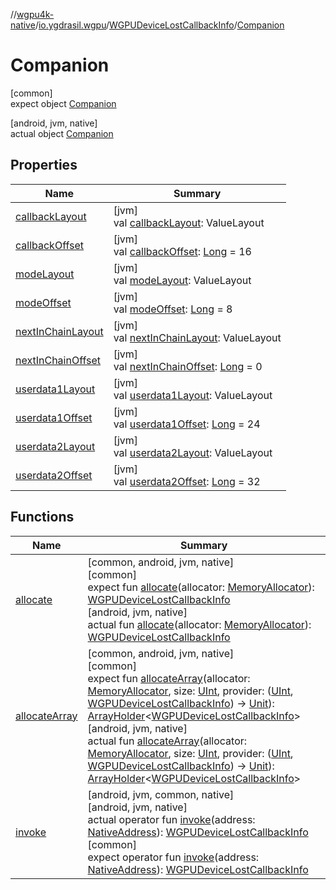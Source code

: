 //[wgpu4k-native](../../../../index.md)/[io.ygdrasil.wgpu](../../index.md)/[WGPUDeviceLostCallbackInfo](../index.md)/[Companion](index.md)

# Companion

[common]\
expect object [Companion](index.md)

[android, jvm, native]\
actual object [Companion](index.md)

## Properties

| Name | Summary |
|---|---|
| [callbackLayout](callback-layout.md) | [jvm]<br>val [callbackLayout](callback-layout.md): ValueLayout |
| [callbackOffset](callback-offset.md) | [jvm]<br>val [callbackOffset](callback-offset.md): [Long](https://kotlinlang.org/api/core/kotlin-stdlib/kotlin/-long/index.html) = 16 |
| [modeLayout](mode-layout.md) | [jvm]<br>val [modeLayout](mode-layout.md): ValueLayout |
| [modeOffset](mode-offset.md) | [jvm]<br>val [modeOffset](mode-offset.md): [Long](https://kotlinlang.org/api/core/kotlin-stdlib/kotlin/-long/index.html) = 8 |
| [nextInChainLayout](next-in-chain-layout.md) | [jvm]<br>val [nextInChainLayout](next-in-chain-layout.md): ValueLayout |
| [nextInChainOffset](next-in-chain-offset.md) | [jvm]<br>val [nextInChainOffset](next-in-chain-offset.md): [Long](https://kotlinlang.org/api/core/kotlin-stdlib/kotlin/-long/index.html) = 0 |
| [userdata1Layout](userdata1-layout.md) | [jvm]<br>val [userdata1Layout](userdata1-layout.md): ValueLayout |
| [userdata1Offset](userdata1-offset.md) | [jvm]<br>val [userdata1Offset](userdata1-offset.md): [Long](https://kotlinlang.org/api/core/kotlin-stdlib/kotlin/-long/index.html) = 24 |
| [userdata2Layout](userdata2-layout.md) | [jvm]<br>val [userdata2Layout](userdata2-layout.md): ValueLayout |
| [userdata2Offset](userdata2-offset.md) | [jvm]<br>val [userdata2Offset](userdata2-offset.md): [Long](https://kotlinlang.org/api/core/kotlin-stdlib/kotlin/-long/index.html) = 32 |

## Functions

| Name | Summary |
|---|---|
| [allocate](allocate.md) | [common, android, jvm, native]<br>[common]<br>expect fun [allocate](allocate.md)(allocator: [MemoryAllocator](../../../ffi/-memory-allocator/index.md)): [WGPUDeviceLostCallbackInfo](../index.md)<br>[android, jvm, native]<br>actual fun [allocate](allocate.md)(allocator: [MemoryAllocator](../../../ffi/-memory-allocator/index.md)): [WGPUDeviceLostCallbackInfo](../index.md) |
| [allocateArray](allocate-array.md) | [common, android, jvm, native]<br>[common]<br>expect fun [allocateArray](allocate-array.md)(allocator: [MemoryAllocator](../../../ffi/-memory-allocator/index.md), size: [UInt](https://kotlinlang.org/api/core/kotlin-stdlib/kotlin/-u-int/index.html), provider: ([UInt](https://kotlinlang.org/api/core/kotlin-stdlib/kotlin/-u-int/index.html), [WGPUDeviceLostCallbackInfo](../index.md)) -&gt; [Unit](https://kotlinlang.org/api/core/kotlin-stdlib/kotlin/-unit/index.html)): [ArrayHolder](../../../ffi/-array-holder/index.md)&lt;[WGPUDeviceLostCallbackInfo](../index.md)&gt;<br>[android, jvm, native]<br>actual fun [allocateArray](allocate-array.md)(allocator: [MemoryAllocator](../../../ffi/-memory-allocator/index.md), size: [UInt](https://kotlinlang.org/api/core/kotlin-stdlib/kotlin/-u-int/index.html), provider: ([UInt](https://kotlinlang.org/api/core/kotlin-stdlib/kotlin/-u-int/index.html), [WGPUDeviceLostCallbackInfo](../index.md)) -&gt; [Unit](https://kotlinlang.org/api/core/kotlin-stdlib/kotlin/-unit/index.html)): [ArrayHolder](../../../ffi/-array-holder/index.md)&lt;[WGPUDeviceLostCallbackInfo](../index.md)&gt; |
| [invoke](invoke.md) | [android, jvm, common, native]<br>[android, jvm, native]<br>actual operator fun [invoke](invoke.md)(address: [NativeAddress](../../../ffi/-native-address/index.md)): [WGPUDeviceLostCallbackInfo](../index.md)<br>[common]<br>expect operator fun [invoke](invoke.md)(address: [NativeAddress](../../../ffi/-native-address/index.md)): [WGPUDeviceLostCallbackInfo](../index.md) |